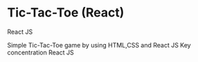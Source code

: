 # Tic-Tac-Toe (React)
React JS

Simple Tic-Tac-Toe game by using HTML,CSS and React JS
Key concentration React JS

